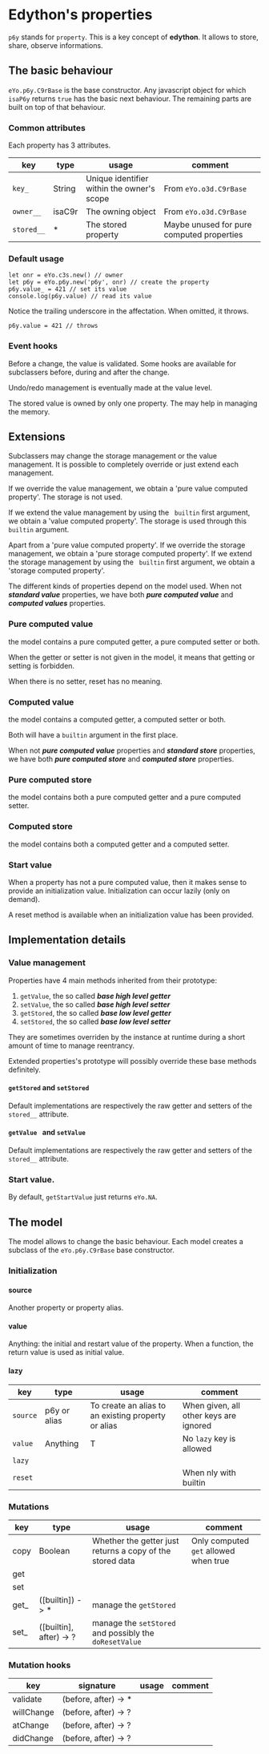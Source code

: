 # Edython's properties

`p6y` stands for `property`.
This is a key concept of **edython**. It allows to store, share, observe informations.

## The basic behaviour

`eYo.p6y.C9rBase` is the base constructor.
Any javascript object for which `isaP6y` returns `true` has the basic next behaviour. The remaining parts are built on top of that behaviour.

### Common attributes

Each property has 3 attributes.

| key | type | usage | comment |
|-----|------|-------|---------|
| `key_` | String | Unique identifier within the owner's scope | From `eYo.o3d.C9rBase` |
| `owner__` | isaC9r | The owning object | From `eYo.o3d.C9rBase` |
|`stored__` | * | The stored property | Maybe unused for pure computed properties |

### Default usage

	let onr = eYo.c3s.new() // owner
	let p6y = eYo.p6y.new('p6y', onr) // create the property
	p6y.value_ = 421 // set its value
	console.log(p6y.value) // read its value

Notice the trailing underscore in the affectation.
When omitted, it throws.

	p6y.value = 421 // throws

### Event hooks

Before a change, the value is validated. Some hooks are available for subclassers before, during and after the change.

Undo/redo management is eventually made at the value level.

The stored value is owned by only one property.
The may help in managing the memory.

## Extensions

Subclassers may change the storage management or the value management.
It is possible to completely override or just extend each management.

If we override the value management, we obtain a 'pure value computed property'. The storage is not used.

If we extend the value management by using the ` builtin` first argument, we obtain a 'value computed property'. The storage is used through this ` builtin` argument.

Apart from a 'pure value computed property'.
If we override the storage management, we obtain a 'pure storage computed property'. 
If we extend the storage management by using the ` builtin` first argument, we obtain a 'storage computed property'.

The different kinds of properties depend on the model used. When not ***standard value*** properties, we have both ***pure computed value*** and ***computed values*** properties.

### Pure computed value

the model contains a pure computed getter, a pure computed setter or both.

When the getter or setter is not given in the model,
it means that getting or setting is forbidden.

When there is no setter, reset has no meaning.

### Computed value

the model contains a computed getter, a computed setter or both.

Both will have a `builtin` argument in the first place.

When not ***pure computed value*** properties and ***standard store*** properties, we have both ***pure computed store*** and ***computed store*** properties.

### Pure computed store

the model contains both a pure computed getter and a pure computed setter.

### Computed store

the model contains both a computed getter and a computed setter.

### Start value

When a property has not a pure computed value, then it makes sense to provide an initialization value.
Initialization can occur lazily (only on demand).

A reset method is available when an initialization value has been provided.

## Implementation details

### Value management

Properties have 4 main methods inherited from their prototype:

1. `getValue`, the so called ***base high level getter***
1. `setValue`, the so called ***base high level setter***
1. `getStored`, the so called ***base low level getter***
1. `setStored`, the so called ***base low level setter***

They are sometimes overriden by the instance at runtime during a short amount of time to manage reentrancy.

Extended properties's prototype will possibly override these base methods definitely.

#### `getStored` and `setStored`
Default implementations are respectively the raw getter and setters of the `stored__` attribute.

#### `getValue ` and `setValue `
Default implementations are respectively the raw getter and setters of the `stored__` attribute.

### Start value.

By default, `getStartValue` just returns `eYo.NA`.

## The model

The model allows to change the basic behaviour.
Each model creates a subclass of the `eYo.p6y.C9rBase` base constructor.

### Initialization

#### source

Another property or property alias.

#### value

Anything: the initial and restart value of the property. When a function, the return value is used as initial value.

#### lazy


| key | type | usage | comment |
|-----|------|-------|---------|
| `source` | p6y or alias | To create an alias to an existing property or alias | When given, all other keys are ignored |
| `value` | Anything | T | No `lazy` key is allowed |
| `lazy` |  |  |  |
| `reset` |  |  | When nly with builtin |

### Mutations

| key | type | usage | comment |
|-----|------|-------|---------|
| copy | Boolean | Whether the getter just returns a copy of the stored data | Only computed `get` allowed when true |
| get |  |  |  |
| set |  |  |  |
| get_ | ([builtin]) -> * | manage the `getStored` |  |
| set_ | ([builtin], after) -> ? | manage the `setStored` and possibly the `doResetValue` |  |

### Mutation hooks

| key | signature | usage | comment |
|-----|------|-------|---------|
| validate |  (before, after) -> * |  |  |
| willChange | (before, after) -> ? |  |  |
| atChange | (before, after) -> ? |  |  |
| didChange | (before, after) -> ? |  |  |
